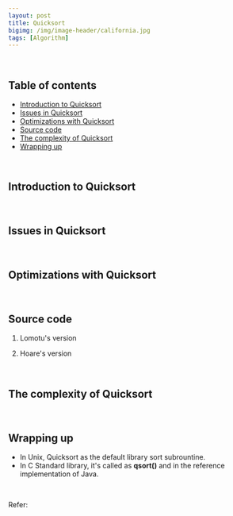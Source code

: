 ```yaml
---
layout: post
title: Quicksort
bigimg: /img/image-header/california.jpg
tags: [Algorithm]
---
```




<br>

## Table of contents
- [Introduction to Quicksort](#introduction-to-quicksort)
- [Issues in Quicksort](#issue-in-quicksort)
- [Optimizations with Quicksort](#optimizations-with-quicksort)
- [Source code](#source-code)
- [The complexity of Quicksort](#the-complexity-of-quicksort)
- [Wrapping up](#wrapping-up)


<br>

## Introduction to Quicksort





<br>

## Issues in Quicksort





<br>

## Optimizations with Quicksort





<br>

## Source code
1. Lomotu's version



2. Hoare's version



<br>

## The complexity of Quicksort






<br>

## Wrapping up
- In Unix, Quicksort as the default library sort subrountine.
- In C Standard library, it's called as **qsort()** and in the reference implementation of Java.



<br>

Refer:

